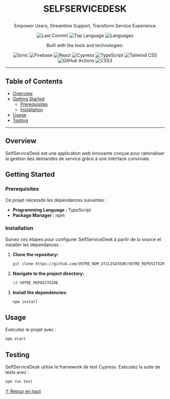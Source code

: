 
# <p align="center">SELFSERVICEDESK</p>

<p align="center">Empower Users, Streamline Support, Transform Service Experience</p>

<p align="center">
  <img src="https://img.shields.io/github/last-commit/VOTRE_NOM_UTILISATEUR/VOTRE_REPOSITOIRE" alt="Last Commit">
  <img src="https://img.shields.io/github/languages/top/VOTRE_NOM_UTILISATEUR/VOTRE_REPOSITOIRE" alt="Top Language">
  <img src="https://img.shields.io/github/languages/count/VOTRE_NOM_UTILISATEUR/VOTRE_REPOSITOIRE" alt="Languages">
</p>

<p align="center">Built with the tools and technologies:</p>
<p align="center">
  <img src="https://img.shields.io/badge/Ionic-%233880FF.svg?style=for-the-badge&logo=ionic&logoColor=white" alt="Ionic">
  <img src="https://img.shields.io/badge/Firebase-%23FFCA28.svg?style=for-the-badge&logo=firebase&logoColor=black" alt="Firebase">
  <img src="https://img.shields.io/badge/React-%2361DAFB.svg?style=for-the-badge&logo=react&logoColor=white" alt="React">
  <img src="https://img.shields.io/badge/Cypress-%23172026.svg?style=for-the-badge&logo=cypress&logoColor=white" alt="Cypress">
  <img src="https://img.shields.io/badge/TypeScript-%23007ACC.svg?style=for-the-badge&logo=typescript&logoColor=white" alt="TypeScript">
  <img src="https://img.shields.io/badge/Tailwind_CSS-%2338B2AC.svg?style=for-the-badge&logo=tailwind-css&logoColor=white" alt="Tailwind CSS">
  <img src="https://img.shields.io/badge/GitHub_Actions-%232671FF.svg?style=for-the-badge&logo=github-actions&logoColor=white" alt="GitHub Actions">
  <img src="https://img.shields.io/badge/CSS3-%231572B6.svg?style=for-the-badge&logo=css3&logoColor=white" alt="CSS3">
</p>

---

## Table of Contents

- [Overview](#overview)
- [Getting Started](#getting-started)
  - [Prerequisites](#prerequisites)
  - [Installation](#installation)
- [Usage](#usage)
- [Testing](#testing)

---

## Overview

SelfServiceDesk est une application web innovante conçue pour rationaliser la gestion des demandes de service grâce à une interface conviviale.

## Getting Started

### Prerequisites

Ce projet nécessite les dépendances suivantes :

- **Programming Language :** TypeScript
- **Package Manager :** npm

### Installation

Suivez ces étapes pour configurer SelfServiceDesk à partir de la source et installer les dépendances :

1. **Clone the repository:**
   ```bash
   git clone https://github.com/VOTRE_NOM_UTILISATEUR/VOTRE_REPOSITOIRE.git
   ```

2. **Navigate to the project directory:**
   ```bash
   cd VOTRE_REPOSITOIRE
   ```

3. **Install the dependencies:**
   ```bash
   npm install
   ```

## Usage

Exécutez le projet avec :

```bash
npm start
```

## Testing

SelfServiceDesk utilise le framework de test Cypress. Exécutez la suite de tests avec :

```bash
npm run test
```

[↑ Retour en haut](#selfservicedesk)
